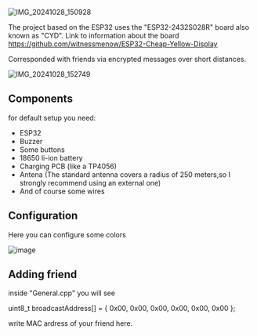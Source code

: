 ![IMG_20241028_150928](https://github.com/user-attachments/assets/91028187-f26e-48a4-a6a8-bbc3fd184f5a)

The project based on the ESP32 uses the "ESP32-2432S028R" board also known as "CYD".
Link to information about the board 
https://github.com/witnessmenow/ESP32-Cheap-Yellow-Display

Corresponded with friends via encrypted messages over short distances.

![IMG_20241028_152749](https://github.com/user-attachments/assets/1350f934-eb75-42d3-bbe7-894ad49ee3bf)

## Components 
for default setup you need:

- ESP32
- Buzzer
- Some buttons
- 18650 li-ion battery
- Charging PCB (like a TP4056)
- Antena
(The standard antenna covers a radius of 250 meters,so I strongly recommend using an external one)
- And of course some wires

## Configuration

Here you can configure some colors

![image](https://github.com/user-attachments/assets/245bae60-2f44-4f5e-b7c0-9d4de7308b5c)


## Adding friend

inside "General.cpp" you will see

uint8_t broadcastAddress[] = { 0x00, 0x00, 0x00, 0x00, 0x00, 0x00 };

write MAC ardress of your friend here.




